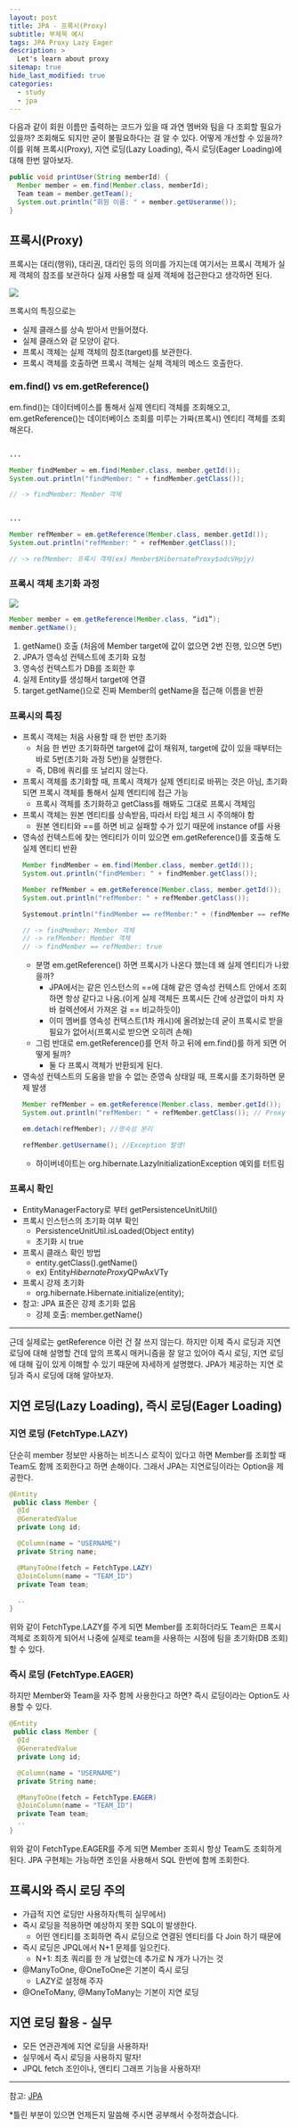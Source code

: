 ```yaml
---
layout: post
title: JPA - 프록시(Proxy)
subtitle: 부제목 예시
tags: JPA Proxy Lazy Eager
description: >
  Let's learn about proxy
sitemap: true
hide_last_modified: true
categories:
  - study
  - jpa
---
```


다음과 같이 회원 이름만 출력하는 코드가 있을 때 과연 멤버와 팀을 다 조회할 필요가 있을까? 조회해도 되지만 굳이 불필요하다는 걸 알 수 있다. 어떻게 개선할 수 있을까? 이를 위해 프록시(Proxy), 지연 로딩(Lazy Loading), 즉시 로딩(Eager Loading)에 대해 한번 알아보자.

```java
public void printUser(String memberId) {
  Member member = em.find(Member.class, memberId);
  Team team = member.getTeam();
  System.out.println("회원 이름: " + member.getUseranme());
}
```

## 프록시(Proxy)
프록시는 대리(행위), 대리권, 대리인 등의 의미를 가지는데 여기서는 프록시 객체가 실제 객체의 참조를 보관하다 실제 사용할 때 실제 객체에 접근한다고 생각하면 된다.

![](/assets//img/blog/study/jpa/pro_1.jpg)

프록시의 특징으로는
- 실제 클래스를 상속 받아서 만들어졌다.
- 실제 클래스와 겉 모양이 같다.
- 프록시 객체는 실제 객체의 참조(target)를 보관한다.
- 프록시 객체를 호출하면 프록시 객체는 실체 객체의 메소드 호출한다.


### em.find() vs em.getReference()

em.find()는 데이터베이스를 통해서 실제 엔티티 객체를 조회해오고, em.getReference()는 데이터베이스 조회를 미루는 가짜(프록시) 엔티티 객체를 조회해온다.

```java

...

Member findMember = em.find(Member.class, member.getId());
System.out.println("findMember: " + findMember.getClass());

// -> findMember: Member 객체
```

```java

...

Member refMember = em.getReference(Member.class, member.getId());
System.out.println("refMember: " + refMember.getClass());

// -> refMember: 프록시 객체(ex) Member$HibernateProxy$odcVHpjy)
```

### 프록시 객체 초기화 과정

![](/assets//img/blog/study/jpa/pro_2.PNG)

```java
Member member = em.getReference(Member.class, “id1”); 
member.getName();
```

1. getName() 호출 (처음에 Member target에 값이 없으면 2번 진행, 있으면 5번)
2. JPA가 영속성 컨텍스트에 초기화 요청
3. 영속성 컨텍스트가 DB를 조회한 후
4. 실제 Entity를 생성해서 target에 연결
5. target.getName()으로 진짜 Member의 getName을 접근해 이름을 반환

### 프록시의 특징

- 프록시 객체는 처음 사용할 때 한 번만 초기화
  - 처음 한 번만 초기화하면 target에 값이 채워져, target에 값이 있을 때부터는 바로 5번(초기화 과정 5번)을 실행한다.
  - 즉, DB에 쿼리를 또 날리지 않는다.
- 프록시 객체를 초기화할 때, 프록시 객체가 실제 엔티티로 바뀌는 것은 아님, 초기화되면 프록시 객체를 통해서 실제 엔티티에 접근 가능
  - 프록시 객체를 초기화하고 getClass를 해봐도 그대로 프록시 객체임
- 프록시 객체는 원본 엔티티를 상속받음, 따라서 타입 체크 시 주의해야 함
  - 원본 엔티티와 ==를 하면 비교 실패할 수가 있기 때문에 instance of를 사용 
- 영속성 컨텍스트에 찾는 엔티티가 이미 있으면 em.getReference()를 호출해
도 실제 엔티티 반환
    ```java
    Member findMember = em.find(Member.class, member.getId());
    System.out.println("findMember: " + findMember.getClass());

    Member refMember = em.getReference(Member.class, member.getId());
    System.out.println("refMember: " + refMember.getClass());

    Systemout.println("findMember == refMember:" + (findMember == refMember));

    // -> findMember: Member 객체
    // -> refMember: Member 객체
    // -> findMember == refMember: true
    ```
  - 분명 em.getReference() 하면 프록시가 나온다 했는데 왜 실제 엔티티가 나왔을까?
    - JPA에서는 같은 인스턴스의 ==에 대해 같은 영속성 컨텍스트 안에서 조회하면 항상 같다고 나옴.(이게 실제 객체든 프록시든 간에 상관없이 마치 자바 컬렉션에서 가져온 걸 == 비교하듯이)
    - 이미 멤버를 영속성 컨텍스트(1차 캐시)에 올려놨는데 굳이 프록시로 받을 필요가 없어서(프록시로 받으면 오히려 손해)
  - 그럼 반대로 em.getReference()를 먼저 하고 뒤에 em.find()를 하게 되면 어떻게 될까?
    - 둘 다 프록시 객체가 반환되게 된다.
- 영속성 컨텍스트의 도움을 받을 수 없는 준영속 상태일 때, 프록시를 초기화하면
문제 발생
    ```java
    Member refMember = em.getReference(Member.class, member.getId());
    System.out.println("refMember: " + refMember.getClass()); // Proxy

    em.detach(refMember); //영속성 분리

    refMember.getUsername(); //Exception 발생!
    ```
  - 하이버네이트는 org.hibernate.LazyInitializationException 예외를 터트림

### 프록시 확인
- EntityManagerFactory로 부터 getPersistenceUnitUtil()
- 프록시 인스턴스의 초기화 여부 확인
  - PersistenceUnitUtil.isLoaded(Object entity)
  - 초기화 시 true
- 프록시 클래스 확인 방법
  - entity.getClass().getName()
  - ex) Entity$HibernateProxy$QPwAxVTy
- 프록시 강제 초기화
  - org.hibernate.Hibernate.initialize(entity); 
- 참고: JPA 표준은 강제 초기화 없음
  - 강제 호출: member.getName()

--- 

근데 실제로는 getReference 이런 건 잘 쓰지 않는다. 하지만 이제 즉시 로딩과 지연 로딩에 대해 설명할 건데 앞의 프록시 매커니즘을 잘 알고 있어야 즉시 로딩, 지연 로딩에 대해 깊이 있게 이해할 수 있기 때문에 자세하게 설명했다. JPA가 제공하는 지연 로딩과 즉시 로딩에 대해 알아보자.

## 지연 로딩(Lazy Loading), 즉시 로딩(Eager Loading)

### 지연 로딩 (FetchType.LAZY)

단순히 member 정보만 사용하는 비즈니스 로직이 있다고 하면 Member를 조회할 때 Team도 함께 조회한다고 하면 손해이다. 그래서 JPA는 지연로딩이라는 Option을 제공한다.

```java
@Entity
 public class Member {
  @Id
  @GeneratedValue
  private Long id;

  @Column(name = "USERNAME")
  private String name;

  @ManyToOne(fetch = FetchType.LAZY)
  @JoinColumn(name = "TEAM_ID")
  private Team team;

  .. 
}
```

위와 같이 FetchType.LAZY를 주게 되면 Member를 조회하더라도 Team은 프록시 객체로 조회하게 되어서 나중에 실제로 team을 사용하는 시점에 팀을 초기화(DB 조회) 할 수 있다.

### 즉시 로딩 (FetchType.EAGER)
하지만 Member와 Team을 자주 함께 사용한다고 하면? 즉시 로딩이라는 Option도 사용할 수 있다.

```java
@Entity
 public class Member {
  @Id
  @GeneratedValue
  private Long id;

  @Column(name = "USERNAME")
  private String name;

  @ManyToOne(fetch = FetchType.EAGER)
  @JoinColumn(name = "TEAM_ID")
  private Team team;
  .. 
}
```

위와 같이 FetchType.EAGER를 주게 되면 Member 조회시 항상 Team도 조회하게 된다. JPA 구현체는 가능하면 조인을 사용해서 SQL 한번에 함께 조회한다.

## 프록시와 즉시 로딩 주의
- 가급적 지연 로딩만 사용하자(특히 실무에서)
- 즉시 로딩을 적용하면 예상하지 못한 SQL이 발생한다.
  - 어떤 엔티티를 조회하면 즉시 로딩으로 연결된 엔티티를 다 Join 하기 때문에
- 즉시 로딩은 JPQL에서 N+1 문제를 일으킨다.
  - N+1: 최초 쿼리를 한 개 날렸는데 추가로 N 개가 나가는 것
- @ManyToOne, @OneToOne은 기본이 즉시 로딩
  - LAZY로 설정해 주자
- @OneToMany, @ManyToMany는 기본이 지연 로딩

## 지연 로딩 활용 - 실무
- 모든 연관관계에 지연 로딩을 사용하자!
- 실무에서 즉시 로딩을 사용하지 말자!
- JPQL fetch 조인이나, 엔티티 그래프 기능을 사용하자!

---

참고:
[JPA](https://www.inflearn.com/course/ORM-JPA-Basic#)

*틀린 부분이 있으면 언제든지 말씀해 주시면 공부해서 수정하겠습니다.